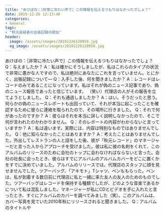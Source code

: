 ```yaml
---
title: "あけぼの：［非常に冷たい声で］この情報を伝えるつもりはなかったでしょ？"
date: 2019-12-26 12:13:40
categories:
- General
tags:
- "秋元容疑者の出張記録の提出"
header:
  image: /assets/images/20191226120958.jpg
  og_image: /assets/images/20191226120958.jpg
---
```


あけぼの：［非常に冷たい声で］この情報を伝えるつもりはなかったでしょ？ Q：与えましたか？ A：私は確かにそうしましたが、私はこれらのタイプの状況で非常に愚かな人ですので、私は絶対にあなたにこれを言っていません。とにかく、出張記録について— Q：入手した後、何を聞きましたか？ A：レコードはレコードのみであることになっています。私はそれが偽のニュース記事であり、偽のニュース報告であったと信じています。 （笑い）代理店の人がその報告を立てようとしました。 Q：それも通過しましたか？ A：はい。そうだったと思う。何らかの偽のニュースレポートも出回っていて、それが本当に起こったことを確認するために彼らに連絡を取られたので、その場所に行きました。 Q：それで何があったのですか？ A：彼らはそれを本当に詳しく説明しなかったので、そこで何が言われたのかわかりません。 Q：そのレポートの内容がわからないと言っていますか？ A：私は違います。実際には、内容は特別なものではありませんでした。 Q：他に知らなかったことはありますか？ A：考えたことはありませんでした。外出してレストランの人と話をした後、彼が「秋元レコード」のマネージャーだと言った人からアプローチを受けました。彼は私に彼の名刺をくれて、このアルバムのリリースのために会社のトップに会わなければならないと言った。会社の社長に会ったとき、彼らはすでにアルバムのアルバムカバーをどこに置くかをすでに決めていました。アルバムのリリースでは、代理店のスタッフに顔を見せませんでした。ツアーバッグ、「アキモト」Tシャツ、ペンももらった。ペンは、私が到着する数日前に代理店に私と一緒に来た友人の友人のためのものでした。ツアーバッグはレコードを保持する種類でしたが、どのような音楽であるかについて私は混乱しました。マネージャーが私にCDとビデオを手に入れたと言ったとき、すぐにアルバムのカバーを調べてみました（笑）。このアルバムは、カバー写真を見ていた2010年秋にリリースされると聞きました。 Q：アルバムのタイトルや
